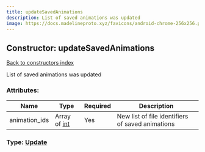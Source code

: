 ```yaml
---
title: updateSavedAnimations
description: List of saved animations was updated
image: https://docs.madelineproto.xyz/favicons/android-chrome-256x256.png
---
```

## Constructor: updateSavedAnimations  
[Back to constructors index](index.md)



List of saved animations was updated

### Attributes:

| Name     |    Type       | Required | Description |
|----------|---------------|----------|-------------|
|animation\_ids|Array of [int](../types/int.md) | Yes|New list of file identifiers of saved animations|



### Type: [Update](../types/Update.md)


